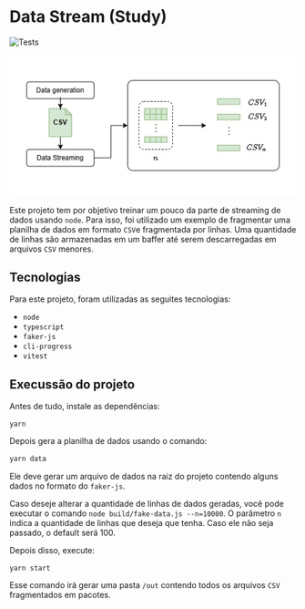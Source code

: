 # Data Stream (Study)

![Tests](https://github.com/Matheus1714/data-stream/actions/workflows/ci-tests.yaml/badge.svg)

![](./.github/imgs/diagram.jpg)

Este projeto tem por objetivo treinar um pouco da parte de streaming de dados usando `node`. Para isso, foi utilizado um exemplo de fragmentar uma planilha de dados em formato `CSV`e fragmentada por linhas. Uma quantidade de linhas são armazenadas em um baffer até serem descarregadas em arquivos `CSV` menores.

## Tecnologias

Para este projeto, foram utilizadas as seguites tecnologias:

- `node`
- `typescript`
- `faker-js`
- `cli-progress`
- `vitest`

## Execussão do projeto

Antes de tudo, instale as dependências:

```
yarn
```

Depois gera a planilha de dados usando o comando:

```bash
yarn data
```

Ele deve gerar um arquivo de dados na raiz do projeto contendo alguns dados no formato do `faker-js`.

Caso deseje alterar a quantidade de linhas de dados geradas, você pode executar o comando `node build/fake-data.js --n=10000`. O parâmetro `n` indica a quantidade de linhas que deseja que tenha. Caso ele não seja passado, o default será 100.

Depois disso, execute:

```
yarn start
```

Esse comando irá gerar uma pasta `/out` contendo todos os arquivos `CSV` fragmentados em pacotes.
